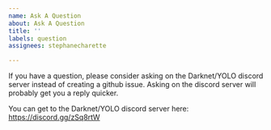 ```yaml
---
name: Ask A Question
about: Ask A Question
title: ''
labels: question
assignees: stephanecharette

---
```


If you have a question, please consider asking on the Darknet/YOLO discord server instead of creating a github issue.  Asking on the discord server will probably get you a reply quicker.

You can get to the Darknet/YOLO discord server here:  https://discord.gg/zSq8rtW
